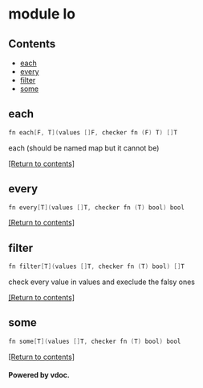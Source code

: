 # module lo

## Contents
- [each](#each)
- [every](#every)
- [filter](#filter)
- [some](#some)

## each
```v
fn each[F, T](values []F, checker fn (F) T) []T
```

each (should be named map but it cannot be)

[[Return to contents]](#Contents)

## every
```v
fn every[T](values []T, checker fn (T) bool) bool
```


[[Return to contents]](#Contents)

## filter
```v
fn filter[T](values []T, checker fn (T) bool) []T
```

check every value in values and execlude the falsy ones

[[Return to contents]](#Contents)

## some
```v
fn some[T](values []T, checker fn (T) bool) bool
```


[[Return to contents]](#Contents)

#### Powered by vdoc.
